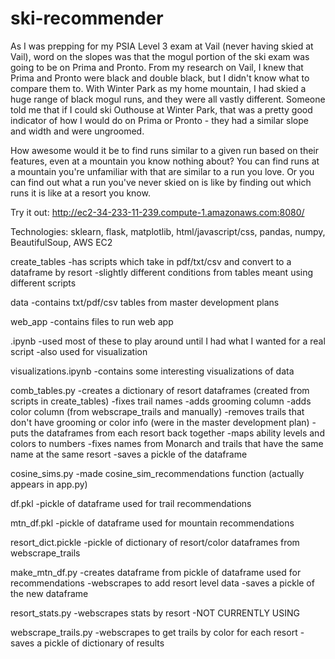 # ski-recommender

As I was prepping for my PSIA Level 3 exam at Vail (never having skied at Vail), 
word on the slopes was that the mogul portion of the ski exam was going to be 
on Prima and Pronto. From my research on Vail, I knew that Prima and Pronto were 
black and double black, but I didn't know what to compare them to. With Winter Park 
as my home mountain, I had skied a huge range of black mogul runs, and they were all 
vastly different. Someone told me that if I could ski Outhouse at Winter Park, 
that was a pretty good indicator of how I would do on Prima or Pronto - they had a 
similar slope and width and were ungroomed. 

How awesome would it be to find runs similar to a given run based on their features, 
even at a mountain you know nothing about? You can find runs at a mountain you're 
unfamiliar with that are similar to a run you love. Or you can find out what a run 
you've never skied on is like by finding out which runs it is like at a resort you know.

Try it out: http://ec2-34-233-11-239.compute-1.amazonaws.com:8080/


Technologies: sklearn, flask, matplotlib, html/javascript/css, pandas, numpy, BeautifulSoup, AWS EC2


create_tables
-has scripts which take in pdf/txt/csv and convert to a dataframe by resort
-slightly different conditions from tables meant using different scripts

data
-contains txt/pdf/csv tables from master development plans

web_app 
-contains files to run web app

.ipynb
-used most of these to play around until I had what I wanted for a real script
-also used for visualization

visualizations.ipynb
-contains some interesting visualizations of data

comb_tables.py
-creates a dictionary of resort dataframes (created from scripts in create_tables)
-fixes trail names
-adds grooming column
-adds color column (from webscrape_trails and manually)
-removes trails that don't have grooming or color info (were in the master development plan)
-puts the dataframes from each resort back together
-maps ability levels and colors to numbers
-fixes names from Monarch and trails that have the same name at the same resort
-saves a pickle of the dataframe

cosine_sims.py
-made cosine_sim_recommendations function (actually appears in app.py)

df.pkl
-pickle of dataframe used for trail recommendations

mtn_df.pkl
-pickle of dataframe used for mountain recommendations

resort_dict.pickle
-pickle of dictionary of resort/color dataframes from webscrape_trails

make_mtn_df.py
-creates dataframe from pickle of dataframe used for recommendations
-webscrapes to add resort level data
-saves a pickle of the new dataframe

resort_stats.py
-webscrapes stats by resort
-NOT CURRENTLY USING

webscrape_trails.py
-webscrapes to get trails by color for each resort
-saves a pickle of dictionary of results
